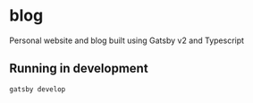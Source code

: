 # blog

Personal website and blog built using Gatsby v2 and Typescript

## Running in development

`gatsby develop`
